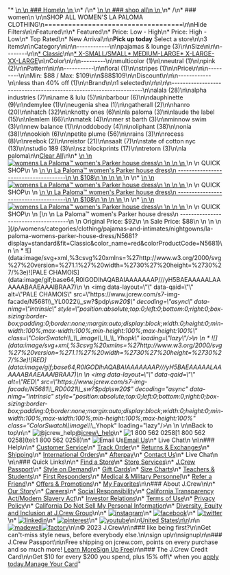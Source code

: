 "*   [\n    \n    ### Home\n    \n    ](/)\n*   /\n*   [\n    \n    ### shop all\n    \n    ](/all)\n*   /\n*   ### women\n    \n\nSHOP ALL WOMEN'S LA PALOMA CLOTHING\n===================================\n\nHide Filters\n\nFeatured\n\n*   Featured\n*   Price: Low - High\n*   Price: High - Low\n*   Top Rated\n*   New Arrival\n\n**Pick up today** Select a store\n\n3 items\n\nCategory\n\n\n------------\n\n[](/all/womens/categories/clothing?sub-categories=womens-shopall-pajamasAndLounge&brand=LA%20PALOMA&crawl=no)pajamas & lounge (3)\n\nSize\n\n\n--------\n\n[*   Classic](/all/womens/categories/clothing?brand=LA%20PALOMA&crawl=no&fit=Classic)\n\n[*   X-SMALL/SMALL](/all/womens/categories/clothing?brand=LA%20PALOMA&crawl=no&size=X-SMALL%2FSMALL)[*   MEDIUM-LARGE](/all/womens/categories/clothing?brand=LA%20PALOMA&crawl=no&size=MEDIUM-LARGE)[*   X-LARGE-XX-LARGE](/all/womens/categories/clothing?brand=LA%20PALOMA&crawl=no&size=X-LARGE-XX-LARGE)\n\nColor\n\n\n---------\n\n[](/all/womens/categories/clothing?brand=LA%20PALOMA&crawl=no&l_color=root-multicolor)multicolor (1)\n\n[](/all/womens/categories/clothing?brand=LA%20PALOMA&crawl=no&l_color=root-neutral)neutral (1)\n\n[](/all/womens/categories/clothing?brand=LA%20PALOMA&crawl=no&l_color=root-pink)pink (2)\n\nPattern\n\n\n-----------\n\n[](/all/womens/categories/clothing?brand=LA%20PALOMA&crawl=no&l_pattern=root-floral)floral (1)\n\n[](/all/womens/categories/clothing?brand=LA%20PALOMA&crawl=no&l_pattern=root-stripes)stripes (1)\n\nPrice\n\n\n---------\n\nMin: $88 / Max: $109\n\n$88$109\n\nDiscount\n\n\n------------\n\n[](/all/womens/categories/clothing?brand=LA%20PALOMA&crawl=no&discount=lessThan40Off)less than 40% off (1)\n\nBrand\n\n1 selected[](/all/womens/categories/clothing?crawl=no)\n\n\n\n\n-------------------------------------------------------------------\n\n[](/all/womens/categories/clothing?brand=ALALA,LA%20PALOMA&crawl=no)alala (28)\n\n[](/all/womens/categories/clothing?brand=ALPHA%20INDUSTRIES,LA%20PALOMA&crawl=no)alpha industries (7)\n\n[](/all/womens/categories/clothing?brand=AME%20%26%20LULU,LA%20PALOMA&crawl=no)ame & lulu (5)\n\n[](/all/womens/categories/clothing?brand=BARBOUR,LA%20PALOMA&crawl=no)barbour (6)\n\n[](/all/womens/categories/clothing?brand=DAUPHINETTE,LA%20PALOMA&crawl=no)dauphinette (9)\n\n[](/all/womens/categories/clothing?brand=DEMYLEE,LA%20PALOMA&crawl=no)demylee (1)\n\n[](/all/womens/categories/clothing?brand=EUGENIA%20SHEA,LA%20PALOMA&crawl=no)eugenia shea (1)\n\n[](/all/womens/categories/clothing?brand=GATHERALL,LA%20PALOMA&crawl=no)gatherall (2)\n\n[](/all/womens/categories/clothing?brand=HANRO,LA%20PALOMA&crawl=no)hanro (20)\n\n[](/all/womens/categories/clothing?brand=HATCH,LA%20PALOMA&crawl=no)hatch (32)\n\n[](/all/womens/categories/clothing?brand=KNOTTY%20ONES,LA%20PALOMA&crawl=no)knotty ones (6)\n\n[](/all/womens/categories/clothing?crawl=no)la paloma (3)\n\n[](/all/womens/categories/clothing?brand=LA%20PALOMA,LAUDE%20THE%20LABEL&crawl=no)laude the label (15)\n\n[](/all/womens/categories/clothing?brand=LA%20PALOMA,LEMLEM&crawl=no)lemlem (66)\n\n[](/all/womens/categories/clothing?brand=LA%20PALOMA,MATEK&crawl=no)matek (4)\n\n[](/all/womens/categories/clothing?brand=LA%20PALOMA,MER%20ST%20BARTH&crawl=no)mer st barth (3)\n\n[](/all/womens/categories/clothing?brand=LA%20PALOMA,MINNOW%20SWIM&crawl=no)minnow swim (3)\n\n[](/all/womens/categories/clothing?brand=LA%20PALOMA,NEW%20BALANCE&crawl=no)new balance (1)\n\n[](/all/womens/categories/clothing?brand=LA%20PALOMA,ODDOBODY&crawl=no)oddobody (4)\n\n[](/all/womens/categories/clothing?brand=LA%20PALOMA,OLIPHANT&crawl=no)oliphant (38)\n\n[](/all/womens/categories/clothing?brand=LA%20PALOMA,ONIA&crawl=no)onia (38)\n\n[](/all/womens/categories/clothing?brand=LA%20PALOMA,OOKIOH&crawl=no)ookioh (6)\n\n[](/all/womens/categories/clothing?brand=LA%20PALOMA,PETITE%20PLUME&crawl=no)petite plume (56)\n\n[](/all/womens/categories/clothing?brand=LA%20PALOMA,RAINS&crawl=no)rains (3)\n\n[](/all/womens/categories/clothing?brand=LA%20PALOMA,RECESS&crawl=no)recess (8)\n\n[](/all/womens/categories/clothing?brand=LA%20PALOMA,REEBOK&crawl=no)reebok (2)\n\n[](/all/womens/categories/clothing?brand=LA%20PALOMA,REISTOR&crawl=no)reistor (21)\n\n[](/all/womens/categories/clothing?brand=LA%20PALOMA,SAALT&crawl=no)saalt (7)\n\n[](/all/womens/categories/clothing?brand=LA%20PALOMA,STATE%20OF%20COTTON%20NYC&crawl=no)state of cotton nyc (13)\n\n[](/all/womens/categories/clothing?brand=LA%20PALOMA,STUDIO%20189&crawl=no)studio 189 (3)\n\n[](/all/womens/categories/clothing?brand=LA%20PALOMA,SZ%20BLOCKPRINTS&crawl=no)sz blockprints (17)\n\n[](/all/womens/categories/clothing?brand=LA%20PALOMA,TRETORN&crawl=no)tretorn (3)\n\nla paloma[](/all/womens/categories/clothing?crawl=no)\n\n[Clear All](/all/womens/categories/clothing?crawl=no)\n\n*   [\n    \n    ![womens La Paloma™ women's Parker house dress](https://www.jcrew.com/s7-img-facade/N5674_BL0004_m?hei=640&crop=0,0,512,0)\n    \n    \n    \n    ](/p/womens/categories/clothing/pajamas-and-intimates/nightgowns/la-paloma-womens-parker-house-dress/N5674?display=standard&fit=Classic&color_name=navy&colorProductCode=N5674)\n    \n    QUICK SHOP\n    \n    [\n    \n    La Paloma™ women's Parker house dress\n    -------------------------------------\n    \n    $108\n    \n    \n    \n    ](/p/womens/categories/clothing/pajamas-and-intimates/nightgowns/la-paloma-womens-parker-house-dress/N5674?display=standard&fit=Classic&color_name=navy&colorProductCode=N5674)\n    \n*   [\n    \n    ![womens La Paloma™ women's Parker house dress](https://www.jcrew.com/s7-img-facade/N5680_EC5461_m?hei=640&crop=0,0,512,0)\n    \n    \n    \n    ](/p/womens/categories/clothing/pajamas-and-intimates/nightgowns/la-paloma-womens-parker-house-dress/N5680?display=standard&fit=Classic&color_name=pink&colorProductCode=N5680)\n    \n    QUICK SHOP\n    \n    [\n    \n    La Paloma™ women's Parker house dress\n    -------------------------------------\n    \n    $108\n    \n    \n    \n    ](/p/womens/categories/clothing/pajamas-and-intimates/nightgowns/la-paloma-womens-parker-house-dress/N5680?display=standard&fit=Classic&color_name=pink&colorProductCode=N5680)\n    \n*   [\n    \n    ![womens La Paloma™ women's Parker house dress](https://www.jcrew.com/s7-img-facade/N5681_RD0021_m?hei=640&crop=0,0,512,0)\n    \n    \n    \n    ](/p/womens/categories/clothing/pajamas-and-intimates/nightgowns/la-paloma-womens-parker-house-dress/N5681?display=standard&fit=Classic&color_name=red&colorProductCode=N5681)\n    \n    QUICK SHOP\n    \n    [\n    \n    La Paloma™ women's Parker house dress\n    -------------------------------------\n    \n    Original Price: $92\n    \n    Sale Price: $88\n    \n    \n    \n    ](/p/womens/categories/clothing/pajamas-and-intimates/nightgowns/la-paloma-womens-parker-house-dress/N5681?display=standard&fit=Classic&color_name=red&colorProductCode=N5681)\n    \n    *   ![](data:image/svg+xml,%3csvg%20xmlns=%27http://www.w3.org/2000/svg%27%20version=%271.1%27%20width=%2730%27%20height=%2730%27/%3e)![PALE CHAMOIS](data:image/gif;base64,R0lGODlhAQABAIAAAAAAAP///yH5BAEAAAAALAAAAAABAAEAAAIBRAA7)\n        \n        <img data-layout=\"\" data-qaid=\"\" alt=\"PALE CHAMOIS\" src=\"https://www.jcrew.com/s7-img-facade/N5681\\_YL0022\\_sw?$pdp\\_sw20$\" decoding=\"async\" data-nimg=\"intrinsic\" style=\"position:absolute;top:0;left:0;bottom:0;right:0;box-sizing:border-box;padding:0;border:none;margin:auto;display:block;width:0;height:0;min-width:100%;max-width:100%;min-height:100%;max-height:100%\" class=\"ColorSwatch\\_\\_image\\_\\_\\_Yhopk\" loading=\"lazy\"/>\n        \n    *   ![](data:image/svg+xml,%3csvg%20xmlns=%27http://www.w3.org/2000/svg%27%20version=%271.1%27%20width=%2730%27%20height=%2730%27/%3e)![RED](data:image/gif;base64,R0lGODlhAQABAIAAAAAAAP///yH5BAEAAAAALAAAAAABAAEAAAIBRAA7)\n        \n        <img data-layout=\"\" data-qaid=\"\" alt=\"RED\" src=\"https://www.jcrew.com/s7-img-facade/N5681\\_RD0021\\_sw?$pdp\\_sw20$\" decoding=\"async\" data-nimg=\"intrinsic\" style=\"position:absolute;top:0;left:0;bottom:0;right:0;box-sizing:border-box;padding:0;border:none;margin:auto;display:block;width:0;height:0;min-width:100%;max-width:100%;min-height:100%;max-height:100%\" class=\"ColorSwatch\\_\\_image\\_\\_\\_Yhopk\" loading=\"lazy\"/>\n        \n    \n\nBack to top\n\n*   ![@jcrew_help](/next-static/images/sidecar-modules/footer/twitter-2.svg)[@jcrew\\_help](https://twitter.com/jcrew_help)\n*   ![1 800 562 0258](/next-static/images/sidecar-modules/footer/phone-2.svg)[1 800 562 0258](tel:1 800 562 0258)\n*   ![Email Us](/next-static/images/sidecar-modules/footer/email.svg)[Email Us](mailto:help@jcrew.com)\n*   Live Chat\n    \n\n### Help\n\n*   [Customer Service](/help/customer-service)\n*   [Track Order](/help/order-status)\n*   [Returns & Exchanges](/help/returns-exchanges)\n*   [Shipping](/help/shipping-handling)\n*   [International Orders](/help/international-orders)\n*   [Afterpay](/afterpay-faq)\n*   [Contact Us](/help/contact-us)\n*   Live Chat\n    \n\n### Quick Links\n\n*   [Find a Store](https://stores.jcrew.com/search)\n*   [Store Services](/s/store-services)\n*   [J.Crew Passport](/s/rewards)\n*   [Style on Demand](/s/style-on-demand)\n*   [Gift Cards](/help/gift-card)\n*   [Size Charts](/r/size-charts)\n*   [Teachers & Students](/s/teacher-student-discount)\n*   [First Responders](/s/military-medical-first-responder-discount)\n*   [Medical & Military Personnel](/s/military-medical-first-responder-discount)\n*   [Refer a Friend](/share)\n*   [Offers & Promotions](/best-deals)\n*   [My Favorites](/favorites)\n\n### About J.Crew\n\n*   [Our Story](/s/aboutus)\n*   [Careers](https://jobs.jcrew.com)\n*   [Social Responsibility](/s/corporate-responsibility)\n*   [California Transparency Act/Modern Slavery Act](/s/CSR-california-transparency-act)\n*   [Investor Relations](https://investors.jcrew.com)\n*   [Terms of Use](/help/terms-of-use)\n*   [Privacy Policy](/help/privacy-policy)\n*   [California Do Not Sell My Personal Information](https://jcrew.clarip.com/dsr/create?brand=jcrew&type=3)\n*   [Diversity, Equity and Inclusion at J.Crew Group](/s/diversity-equity-inclusion)\n\n*   [![instagram](/next-static/images/sidecar-modules/footer/instagram-2.svg)](http://instagram.com/jcrew)\n*   [![facebook](/next-static/images/sidecar-modules/footer/facebook-2.svg)](https://www.facebook.com/jcrew)\n*   [![twitter](/next-static/images/sidecar-modules/footer/twitter-2.svg)](https://twitter.com/jcrew)\n*   [![linkedin](/next-static/images/sidecar-modules/footer/linkedin.svg)](https://www.linkedin.com/company/j-crew)\n*   [![pinterest](/next-static/images/sidecar-modules/footer/pinterest-2.svg)](http://pinterest.com/jcrew/)\n*   [![youtube](/next-static/images/sidecar-modules/footer/youtube-2.svg)](http://www.youtube.com/user/jcrewinsider)\n\n[United States\n\n](/r/context-chooser)\n\n[![madewell](/next-static/images/sidecar-modules/footer/madewell.svg)](https://www.madewell.com)[![factory](/next-static/images/sidecar-modules/navigation/jcrew-factory-logo-black.svg)](https://factory.jcrew.com)\n\n© 2023 J.Crew\n\n### like being first?\n\nGet can't-miss style news, before everybody else.\n\nsign up\n\nsignup\n\n### J.Crew Passport\n\nFree shipping on jcrew.com, points on every purchase and so much more! [Learn More](/s/rewards)[Sign Up Free](/?register=true)\n\n### The J.Crew Credit Card\n\nGet $10 for every $200 you spend, plus 15% off\\* when you [apply today.](/s/credit-card)[Manage Your Card](https://d.comenity.net/jcrew/)"